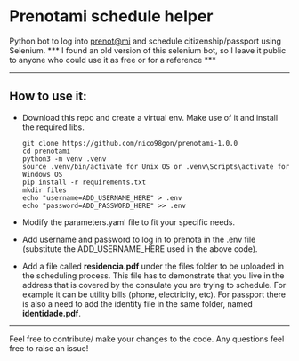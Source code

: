 # Prenotami schedule helper
Python bot to log into [prenot@mi](prenotami.esteri.it) and schedule citizenship/passport using Selenium. *** I found an old version of this selenium bot, so I leave it public to anyone who could use it as free or for a reference *** <br>

---

## How to use it:

- Download this repo and create a virtual env. Make use of it and install the required libs.
    ```
    git clone https://github.com/nico98gon/prenotami-1.0.0
    cd prenotami
    python3 -m venv .venv
    source .venv/bin/activate for Unix OS or .venv\Scripts\activate for Windows OS
    pip install -r requirements.txt
    mkdir files
    echo "username=ADD_USERNAME_HERE" > .env
    echo "password=ADD_PASSWORD_HERE" >> .env
    ```

- Modify the parameters.yaml file to fit your specific needs.

- Add username and password to log in to prenota in the .env file (substitute the ADD_USERNAME_HERE used in the above code).

- Add a file called **residencia.pdf** under the files folder to be uploaded in the scheduling process. This file has to demonstrate that you live in the address that is covered by the consulate you are trying to schedule. For example it can be utility bills (phone, electricity, etc). For passport there is also a need to add the identity file in the same folder, named **identidade.pdf**. 

---

Feel free to contribute/ make your changes to the code. Any questions feel free to raise an issue!
